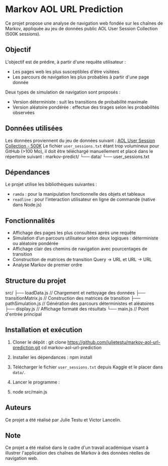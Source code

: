 # Markov AOL URL Prediction
Ce projet propose une analyse de navigation web fondée sur les chaînes de Markov, appliquée au jeu de données public AOL User Session Collection (500K sessions).

## Objectif
L'objectif est de prédire, à partir d'une requête utilisateur :
- Les pages web les plus susceptibles d'être visitées
- Les parcours de navigation les plus probables à partir d'une page donnée

Deux types de simulation de navigation sont proposés :
- Version déterministe : suit les transitions de probabilité maximale
- Version aléatoire pondérée : effectue des tirages selon les probabilités observées

## Données utilisées
Les données proviennent du jeu de données suivant :
[AOL User Session Collection - 500K](https://www.kaggle.com/datasets/dineshydv/aol-user-session-collection-500k)
Le fichier `user_sessions.txt` étant trop volumineux pour GitHub (>100 Mo), il doit être téléchargé manuellement et placé dans le répertoire suivant :
markov-predict/
└── data/
└── user_sessions.txt


## Dépendances
Le projet utilise les bibliothèques suivantes :
- `ramda` : pour la manipulation fonctionnelle des objets et tableaux
- `readline` : pour l'interaction utilisateur en ligne de commande (native dans Node.js)

## Fonctionnalités

- Affichage des pages les plus consultées après une requête
- Simulation d’un parcours utilisateur selon deux logiques : déterministe ou aléatoire pondérée
- Affichage clair des chemins de navigation avec pourcentages de transition
- Construction de matrices de transition Query → URL et URL → URL
- Analyse Markov de premier ordre

## Structure du projet
src/
├── loadData.js // Chargement et nettoyage des données
├── transitionMatrix.js // Construction des matrices de transition
├── pathSimulation.js // Génération des parcours déterministes et aléatoires
├── display.js // Affichage formaté des résultats
└── main.js // Point d'entrée principal


## Installation et exécution

1. Cloner le dépôt :
git clone https://github.com/julietestu/markov-aol-url-prediction.git
cd markov-aol-url-prediction

2. Installer les dépendances :
npm install

3. Télécharger le fichier `user_sessions.txt` depuis Kaggle et le placer dans `data/`.

4. Lancer le programme :
5. node src/main.js


## Auteurs
Ce projet a été réalisé par Julie Testu et Victor Lancelin. 

## Note
Ce projet a été réalisé dans le cadre d'un travail académique visant à illustrer l'application des chaînes de Markov à des données réelles de navigation web.




